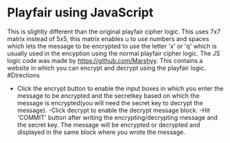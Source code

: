 # Playfair using JavaScript
This is slightly different than the original playfair cipher logic.
This uses 7x7 matrix instead of 5x5, this matrix enables u to use numbers and spaces which lets the message to be encrypted to use the letter 'x' or 'q' which is usually used in the encyption using the normal playfair cipher logic.
The JS logic code was made by https://github.com/Marshyy.
This contains a website in which you can encrypt and decrypt using the playfair logic.
#Directions
- Click the encrypt button to enable the input boxes in which you enter the message to be encrypted and the secretkey based on which the message is encrypted(you will need the secret key to decrypt the message).
-Click decrypt to enable the decrypt message block.
-Hit 'COMMIT' button after writing the encrypting/decrypting message and the secret key.
The message will be encrypted or decrypted and displayed in the same block where you wrote the message.

